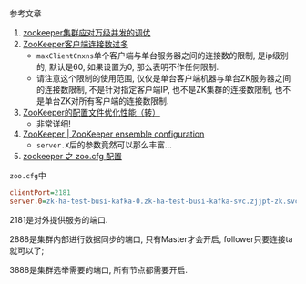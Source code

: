 参考文章

1. [zookeeper集群应对万级并发的调优](https://blog.csdn.net/lifetragedy/article/details/116641678)
2. [ZooKeeper客户端连接数过多](https://blog.csdn.net/zlfprogram/article/details/74066792)
    - `maxClientCnxns`单个客户端与单台服务器之间的连接数的限制, 是ip级别的, 默认是60, 如果设置为0, 那么表明不作任何限制. 
    - 请注意这个限制的使用范围, 仅仅是单台客户端机器与单台ZK服务器之间的连接数限制, 不是针对指定客户端IP, 也不是ZK集群的连接数限制, 也不是单台ZK对所有客户端的连接数限制. 
3. [ZooKeeper的配置文件优化性能（转）](https://www.cnblogs.com/EasonJim/p/7488834.html)
    - 非常详细!
4. [ZooKeeper | ZooKeeper ensemble configuration](http://www.mtitek.com/tutorials/zookeeper/installation_cluster_notes.php)
    - `server.X`后的参数竟然可以那么丰富...
5. [zookeeper 之 zoo.cfg 配置](https://www.cnblogs.com/zhangzhonghui/articles/12550931.html)

`zoo.cfg`中

```ini
clientPort=2181
server.0=zk-ha-test-busi-kafka-0.zk-ha-test-busi-kafka-svc.zjjpt-zk.svc.cs-hua.hpc:2888:3888
```

2181是对外提供服务的端口.

2888是集群内部进行数据同步的端口, 只有Master才会开启, follower只要连接ta就可以了;

3888是集群选举需要的端口, 所有节点都需要开启.
